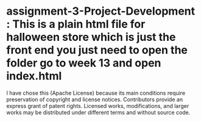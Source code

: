 # assignment-3-Project-Development : This is a plain html file for halloween store which is just the front end you just need to open the folder go to week 13 and open index.html
I have chose this (Apache License) because its main conditions require preservation of copyright and license notices. Contributors provide an express grant of patent rights. Licensed works, modifications, and larger works may be distributed under different terms and without source code.
